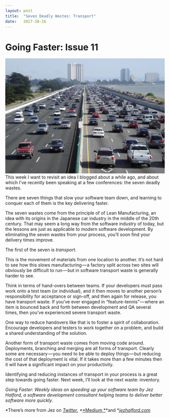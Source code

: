 ```yaml
---
layout:	post
title:	"Seven Deadly Wastes: Transport"
date:	2017-10-16
---
```


  # Going Faster: Issue 11

![](/img/0*zVLZhb7BXF41Cnik.jpg)This week I want to revisit an idea I blogged about a while ago, and about which I’ve recently been speaking at a few conferences: the seven deadly wastes.

There are seven things that slow your software team down, and learning to conquer each of them is the key delivering faster.

The seven wastes come from the principle of of Lean Manufacturing, an idea with its origins in the Japanese car industry in the middle of the 20th century. That may seem a long way from the software industry of today, but the lessons are just as applicable to modern software development. By eliminating the seven wastes from your process, you’ll soon find your delivery times improve.

The first of the seven is *transport*.

This is the movement of materials from one location to another. It’s not hard to see how this slows manufacturing — a factory split across two sites will obviously be difficult to run — but in software transport waste is generally harder to see.

Think in terms of hand-overs between teams. If your developers must pass work onto a test team (or individual), and it then moves to another person’s responsibility for acceptance or sign-off, and then again for release, you have transport waste. If you’ve ever engaged in “feature-tennis” — where an item is bounced back and forth between development and QA several times, then you’ve experienced severe transport waste.

One way to reduce handovers like that is to foster a spirit of collaboration. Encourage developers and testers to work together on a problem, and build a shared understanding of the solution.

Another form of transport waste comes from moving code around. Deployments, branching and merging are all forms of transport. Clearly some are necessary — you need to be able to deploy things — but reducing the cost of that deployment is vital. If it takes more than a few minutes then it will have a significant impact on your productivity.

Identifying and reducing instances of transport in your process is a great step towards going faster. Next week, I’ll look at the next waste: inventory.

*Going Faster: Weekly ideas on speeding up your software team by Jez Halford, a software development consultant helping teams to deliver better software more quickly.*

*There’s more from Jez on *[*Twitter*](https://twitter.com/jezhalford)*, *[*Medium *](https://medium.com/@jezhalford)*and *[*jezhalford.com*](https://jezhalford.com/)

  